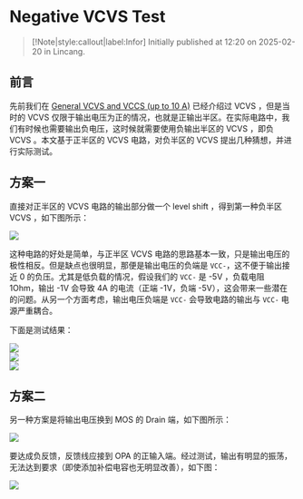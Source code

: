 # Negative VCVS Test

> [!Note|style:callout|label:Infor]
Initially published at 12:20 on 2025-02-20 in Lincang.

## 前言

先前我们在 [General VCVS and VCCS (up to 10 A)](<ElectronicDesigns/General VCVS and VCCS (up to 10 A).md>) 已经介绍过 VCVS ，但是当时的 VCVS 仅限于输出电压为正的情况，也就是正输出半区。在实际电路中，我们有时候也需要输出负电压，这时候就需要使用负输出半区的 VCVS ，即负 VCVS 。本文基于正半区的 VCVS 电路，对负半区的 VCVS 提出几种猜想，并进行实际测试。

## 方案一

直接对正半区的 VCVS 电路的输出部分做一个 level shift ，得到第一种负半区 VCVS ，如下图所示：
<div class="center"><img src="https://imagebank-0.oss-cn-beijing.aliyuncs.com/VS-PicGo/2025-02-20-02-30-01_Negative VCVS Test.png"/></div>

这种电路的好处是简单，与正半区 VCVS 电路的思路基本一致，只是输出电压的极性相反。但是缺点也很明显，那便是输出电压的负端是 `VCC-`，这不便于输出接近 0 的负压。尤其是低负载的情况，假设我们的 `VCC-` 是 -5V ，负载电阻 1Ohm，输出 -1V 会导致 4A 的电流（正端 -1V，负端 -5V），这会带来一些潜在的问题。从另一个方面考虑，输出电压负端是 `VCC-` 会导致电路的输出与 `VCC-` 电源严重耦合。

下面是测试结果：
<div class="center"><img src="https://imagebank-0.oss-cn-beijing.aliyuncs.com/VS-PicGo/2025-02-20-12-53-58_Negative VCVS Test.png"/></div>
<div class="center"><img src="https://imagebank-0.oss-cn-beijing.aliyuncs.com/VS-PicGo/2025-02-20-12-54-03_Negative VCVS Test.png"/></div>
<div class="center"><img src="https://imagebank-0.oss-cn-beijing.aliyuncs.com/VS-PicGo/2025-02-20-12-54-07_Negative VCVS Test.png"/></div>


## 方案二

另一种方案是将输出电压换到 MOS 的 Drain 端，如下图所示：
<div class="center"><img src="https://imagebank-0.oss-cn-beijing.aliyuncs.com/VS-PicGo/2025-02-20-12-51-52_Negative VCVS Test.png"/></div>

要达成负反馈，反馈线应接到 OPA 的正输入端。经过测试，输出有明显的振荡，无法达到要求（即使添加补偿电容也无明显改善），如下图：
<div class="center"><img src="https://imagebank-0.oss-cn-beijing.aliyuncs.com/VS-PicGo/2025-02-20-12-53-46_Negative VCVS Test.png"/></div>

<!-- <div class="center"><img src="https://imagebank-0.oss-cn-beijing.aliyuncs.com/VS-PicGo/2025-02-20-12-53-27_Negative VCVS Test.png"/></div> -->
